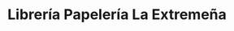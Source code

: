---
title: "Librería Papelería La Extremeña"
url: /sierra-de-fuentes/libreria-papeleria-la-extremena/
shop: material de oficina
---
